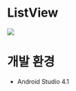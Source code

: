 # ListView

<img src="https://user-images.githubusercontent.com/55652161/97136767-5e07c480-1797-11eb-9d9c-3e7fa71c2ead.gif">

# 개발 환경
- Android Studio 4.1
